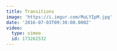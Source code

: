 ```yaml
---
title: Transitions
image: 'https://i.imgur.com/MuLYIpM.jpg'
date: '2016-07-03T09:30:00.000Z'
video:
  type: vimeo
  id: 173262532
---
```


